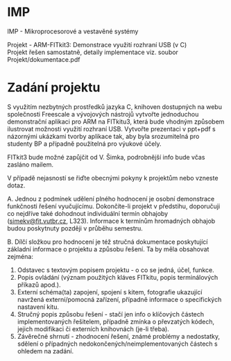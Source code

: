 # IMP
IMP - Mikroprocesorové a vestavěné systémy  
  
Projekt - ARM-FITkit3: Demonstrace využití rozhraní USB (v C)  
Projekt řešen samostatně, detaily implementace viz. soubor Projekt/dokumentace.pdf  

# Zadání projektu
S využitím nezbytných prostředků jazyka C, knihoven dostupných na webu společnosti Freescale a vývojových nástrojů vytvořte jednoduchou demonstrační aplikaci pro ARM na FITkitu3, která bude vhodným způsobem ilustrovat možnosti využití rozhraní USB. Vytvořte prezentaci v ppt+pdf s názornými ukázkami tvorby aplikace tak, aby byla srozumitelná pro studenty BP a případně použitelná pro výukové účely.

FITkit3 bude možné zapůjčit od V. Šimka, podrobnější info bude včas zasláno mailem.

V případě nejasností se řiďte obecnými pokyny k projektům nebo vzneste dotaz.

A. Jednou z podmínek udělení plného hodnocení je osobní demonstrace funkčnosti řešení vyučujícímu. Dokončíte-li projekt v předstihu, doporučuji co nejdříve také dohodnout individuální termín obhajoby (simekv@fit.vutbr.cz, L323). Informace k termínům hromadných obhajob budou poskytnuty později v průběhu semestru.

B. Dílčí složkou pro hodnocení je též stručná dokumentace poskytující základní informace o projektu a způsobu řešení. Ta by měla obsahovat zejména:

1. Odstavec s textovým popisem projektu - o co se jedná, účel, funkce.
2. Popis ovládání (význam použitých kláves FITkitu, popis terminálových příkazů apod.).
3. Externí schéma(ta) zapojení, spojení s kitem, fotografie ukazující navržená externí/pomocná zařízení, případně informace o specifických nastavení kitu.
4. Stručný popis způsobu řešení - stačí jen info o klíčových částech implementovaných řešitelem, případně zmínka o převzatých kódech, jejich modifikaci či externích knihovnách (je-li třeba).
5. Závěrečné shrnutí - zhodnocení řešení, známé problémy a nedostatky, sdělení o případných nedokončených/neimplementovaných částech s ohledem na zadání.